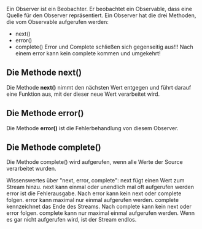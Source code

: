 Ein Observer ist ein Beobachter. Er beobachtet ein Observable, dass eine Quelle für den Observer repräsentiert. Ein Observer hat die drei Methoden, die vom Observable aufgerufen werden:
- next()
- error()
- complete()
Error und Complete schließen sich gegenseitig aus!!! Nach einem error kann kein complete kommen und umgekehrt!

## Die Methode next()
Die Methode **next()** nimmt den nächsten Wert entgegen und führt darauf eine Funktion aus, mit der dieser neue Wert verarbeitet wird.

## Die Methode error()
Die Methode **error()** ist die Fehlerbehandlung von diesem Observer.

## Die Methode **complete()**
Die Methode complete() wird aufgerufen, wenn alle Werte der Source verarbeitet wurden.





Wissenswertes über "next, error, complete":
next fügt einen Wert zum Stream hinzu. next kann einmal oder unendlich mal oft aufgerufen werden
error ist die Fehlerausgabe. Nach error kann kein next oder complete folgen. error kann maximal nur einmal aufgerufen werden.
complete kennzeichnet das Ende des Streams. Nach complete kann kein next oder error folgen. complete kann nur maximal einmal aufgerufen werden. Wenn es gar nicht aufgerufen wird, ist der Stream endlos.